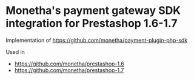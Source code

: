 # Monetha's payment gateway SDK integration for Prestashop 1.6-1.7

Implementation of https://github.com/monetha/payment-plugin-php-sdk

Used in
* https://github.com/monetha/prestashop-1.6
* https://github.com/monetha/prestashop-1.7
